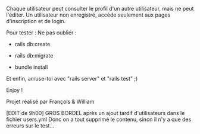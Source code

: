 Chaque utilisateur peut consulter le profil d'un autre utilisateur, mais ne peut l'éditer. Un utilisateur non enregistré, accède seulement aux pages d'inscription et de login.

Pour tester : Ne pas oublier :

- rails db:create

- rails db:migrate

- bundle install

Et enfin, amuse-toi avec "rails server" et "rails test" ;)

Enjoy !

Projet réalisé par François & William

[EDIT de 9h00]
GROS BORDEL après un ajout tardif d'utilisateurs dans le fichier users.yml
Donc on a tout supprimé le contenu, sinon il n'y a que des erreurs sur le test...